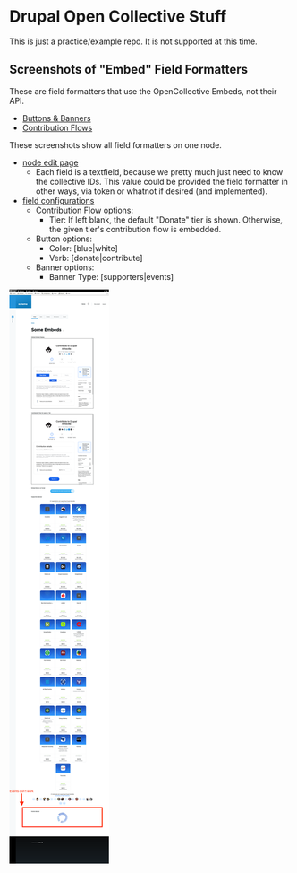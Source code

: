 # Drupal Open Collective Stuff

This is just a practice/example repo. It is not supported at this time.

## Screenshots of "Embed" Field Formatters

These are field formatters that use the OpenCollective Embeds, not their API.

* [Buttons & Banners](https://docs.opencollective.com/help/collectives/widgets)
* [Contribution Flows](https://docs.opencollective.com/help/collectives/contribution-flow)

These screenshots show all field formatters on one node.

* [node edit page](docs/images/oc-node-edit.png)
  * Each field is a textfield, because we pretty much just need to know the collective IDs. This value could be provided
      the field formatter in other ways, via token or whatnot if desired (and implemented).
* [field configurations](docs/images/oc-field-formatters-configuration.png)
  * Contribution Flow options:
    * Tier: If left blank, the default "Donate" tier is shown. Otherwise, the given tier's contribution flow is embedded.
  * Button options:
    * Color: [blue|white]
    * Verb: [donate|contribute]
  * Banner options:
    * Banner Type: [supporters|events]

![rendered page](docs/images/oc-embed-field-formatters.png)
